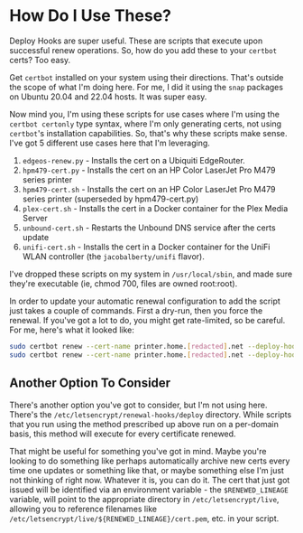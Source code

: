 # How Do I Use These?

Deploy Hooks are super useful. These are scripts that execute upon successful renew operations. So, how do you add these to your `certbot` certs? Too easy.

Get `certbot` installed on your system using their directions. That's outside the scope of what I'm doing here. For me, I did it using the `snap` packages on Ubuntu 20.04 and 22.04 hosts. It was super easy.

Now mind you, I'm using these scripts for use cases where I'm using the `certbot certonly` type syntax, where I'm only generating certs, not using `certbot`'s installation capabilities. So, that's why these scripts make sense. I've got 5 different use cases here that I'm leveraging.

1. `edgeos-renew.py` - Installs the cert on a Ubiquiti EdgeRouter.
1. `hpm479-cert.py` - Installs the cert on an HP Color LaserJet Pro M479 series printer
1. `hpm479-cert.sh` - Installs the cert on an HP Color LaserJet Pro M479 series printer (superseded by hpm479-cert.py)
1. `plex-cert.sh` - Installs the cert in a Docker container for the Plex Media Server
1. `unbound-cert.sh` - Restarts the Unbound DNS service after the certs update
1. `unifi-cert.sh` - Installs the cert in a Docker container for the UniFi WLAN controller (the `jacobalberty/unifi` flavor).

I've dropped these scripts on my system in `/usr/local/sbin`, and made sure they're executable (ie, chmod 700, files are owned root:root).

In order to update your automatic renewal configuration to add the script just takes a couple of commands. First a dry-run, then you force the renewal. If you've got a lot to do, you might get rate-limited, so be careful. For me, here's what it looked like:

```bash
sudo certbot renew --cert-name printer.home.[redacted].net --deploy-hook /usr/local/sbin/printer-renew.sh --dry-run
sudo certbot renew --cert-name printer.home.[redacted].net --deploy-hook /usr/local/sbin/printer-renew.sh --force-renewal
```

## Another Option To Consider

There's another option you've got to consider, but I'm not using here. There's the `/etc/letsencrypt/renewal-hooks/deploy` directory. While scripts that you run using the method prescribed up above run on a per-domain basis, this method will execute for every certificate renewed.

That might be useful for something you've got in mind. Maybe you're looking to do something like perhaps automatically archive new certs every time one updates or something like that, or maybe something else I'm just not thinking of right now. Whatever it is, you can do it. The cert that just got issued will be identified via an environment variable - the `$RENEWED_LINEAGE` variable, will point to the appropriate directory in `/etc/letsencrypt/live`, allowing you to reference filenames like `/etc/letsencrypt/live/${RENEWED_LINEAGE}/cert.pem`, etc. in your script.
